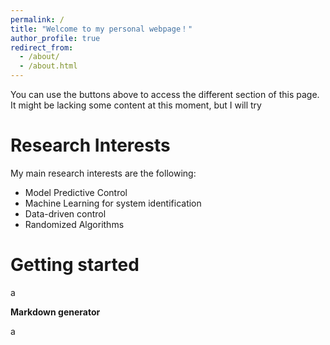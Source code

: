 ```yaml
---
permalink: /
title: "Welcome to my personal webpage！"
author_profile: true
redirect_from: 
  - /about/
  - /about.html
---
```


You can use the buttons above to access the different section of this page. It might be lacking some content at this moment, but I will try 

Research Interests
======
My main research interests are the following:
* Model Predictive Control
* Machine Learning for system identification
* Data-driven control
* Randomized Algorithms

Getting started
======
a

**Markdown generator**

a

